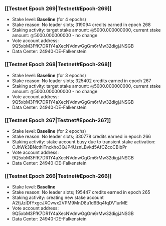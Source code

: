 ### [[Testnet Epoch 269|Testnet#Epoch-269]]
* Stake level: **Baseline** (for 4 epochs)
* Stake reason: No leader slots; 319094 credits earned in epoch 268
* Staking activity: target stake amount: ◎5000.000000000, current stake amount: ◎5000.000000000 - no change
* Vote account address: 9Q5xbM3FfK7DR1Y4aXecNVdnwGgGm6rMw32digjJNSGB
* Data Center: 24940-DE-Falkenstein
### [[Testnet Epoch 268|Testnet#Epoch-268]]
* Stake level: **Baseline** (for 3 epochs)
* Stake reason: No leader slots; 325402 credits earned in epoch 267
* Staking activity: target stake amount: ◎5000.000000000, current stake amount: ◎5000.000000000 - no change
* Vote account address: 9Q5xbM3FfK7DR1Y4aXecNVdnwGgGm6rMw32digjJNSGB
* Data Center: 24940-DE-Falkenstein
### [[Testnet Epoch 267|Testnet#Epoch-267]]
* Stake level: **Baseline** (for 2 epochs)
* Stake reason: No leader slots; 330778 credits earned in epoch 266
* Staking activity: stake account busy due to transient stake activation: CJhWk3BNcthiTnckho3QJP4UznLBvkd5AfCZcoCBibPr
* Vote account address: 9Q5xbM3FfK7DR1Y4aXecNVdnwGgGm6rMw32digjJNSGB
* Data Center: 24940-DE-Falkenstein
### [[Testnet Epoch 266|Testnet#Epoch-266]]
* Stake level: **Baseline**
* Stake reason: No leader slots; 195447 credits earned in epoch 265
* Staking activity: creating new stake account A2fjJziDfYxgcJXCvwx2VPM9MnD8u1d6Bq4fqDV1urME
* Vote account address: 9Q5xbM3FfK7DR1Y4aXecNVdnwGgGm6rMw32digjJNSGB
* Data Center: 24940-DE-Falkenstein
